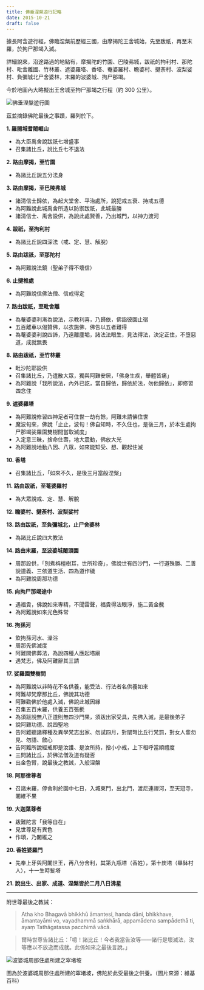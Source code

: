 ```yaml
---
title: 佛垂涅槃遊行記略
date: 2015-10-21
draft: false
---
```


據長阿含遊行經，佛臨涅槃前歷經三國，由摩揭陀王舍城始，先至跋祇，再至末羅，於拘尸那竭入滅。

詳細說來，沿途路過的地點有，摩揭陀的竹園、巴陵弗城，跋祇的拘利村、那陀村、毗舍離國、竹林叢、遮婆羅塔、香塔、菴婆羅村、瞻婆村、揵荼村、波梨娑村、負彌城北尸舍婆林，末羅的波婆城、拘尸那竭。

今於地圖內大略擬出王舍城至拘尸那竭之行程（約 300 公里）。

<img src="../images/road-to-nibbana.jpg" class="img-fluid mx-auto d-block border p-1" alt="佛垂涅槃遊行圖">

茲並摘錄佛陀最後之事蹟，羅列於下。

__1. 羅閱城耆闍崛山__

- 為大臣禹舍說跋祇七增盛事
- 召集諸比丘，說比丘七不退法

__2. 路由摩揭，至竹園__

- 為諸比丘說五分法身

__3. 路由摩揭，至巴陵弗城__

- 諸清信士歸依，為起大堂舍、平治處所，說犯戒五衰、持戒五德
- 為阿難說此城禹舍所造以防禦跋祇，此城最勝
- 諸清信士、禹舍設供，為說此處賢善，乃出城門，以神力渡河

__4. 跋祇，至拘利村__

- 為諸比丘說四深法（戒、定、慧、解脫）

__5. 路由跋祇，至那陀村__

- 為阿難說法鏡（聖弟子得不壞信）

__6. 止揵椎處__

- 為阿難說信佛法僧、信戒得定

__7. 路由跋祇，至毗舍離__

- 為菴婆婆利漸為說法，示教利喜，乃歸依，佛詣彼園止宿
- 五百離車以偈贊佛，以衣施佛，佛告以五者難得
- 為菴婆婆利說四諦，乃遠離塵垢，諸法法眼生，見法得法，決定正住，不墮惡道，成就無畏

__8. 路由跋祇，至竹林叢__

- 毗沙陀耶設供
- 召集諸比丘，乃遣散大眾，獨與阿難安居，「佛身生疾，舉體皆痛」
- 為阿難說「我所說法，內外已訖，當自歸依，歸依於法，勿他歸依」，即修習四念住

__9. 遮婆羅塔__

- 為阿難說修習四神足者可住世一劫有餘，阿難未請佛住世
- 魔波旬來，佛說「止止，波旬！佛自知時，不久住也，是後三月，於本生處拘尸那竭娑羅園雙樹間當取滅度」
- 入定意三昧，捨命住壽，地大震動，佛放大光
- 為阿難說地動八因、八眾，如來能知受、想、觀起住滅

__10. 香塔__

- 召集諸比丘，「如來不久，是後三月當般涅槃」

__11. 路由跋祇，至菴婆羅村__

- 為大眾說戒、定、慧、解脫

__12. 瞻婆村、揵荼村、波梨娑村__

__13. 路由跋祇，至負彌城北，止尸舍婆林__

- 為諸比丘說四大教法

__14. 路由末羅，至波婆城闍頭園__

- 周那設供，「別煮栴檀樹耳，世所珍奇」，佛說世有四沙門，一行道殊勝、二善說道義、三依道生活、四為道作穢
- 為阿難說周那功德

__15. 向拘尸那竭途中__

- 遇福貴，佛說如來專精，不聞雷聲，福貴得法眼淨，施二黃金㲲
- 為阿難說如來光色殊常

__16. 拘孫河__

- 飲拘孫河水、澡浴
- 周那先佛滅度
- 阿難問佛葬法，為說四種人應起塔廟
- 遇梵志，佛及阿難辭其三請

__17. 娑羅園雙樹間__

- 為阿難說以非時花不名供養，能受法、行法者名供養如來
- 阿難却梵摩那比丘，佛說其功德
- 阿難勸佛於他處入滅，佛說此城因緣
- 召集五百末羅，供養五百張㲲
- 為須跋說無八正道則無四沙門果，須跋出家受具，先佛入滅，是最後弟子
- 說阿難功德、說四聖地
- 告阿難聽諸釋種及異學梵志出家、勿試四月，對闡弩比丘行梵罰，對女人輩勿見、勿語、斂心
- 告阿難所說經戒即是汝護、是汝所持，捨小小戒，上下相呼當順禮度
- 三問諸比丘，於佛法僧及道有疑否
- 出金色臂，說最後之教誡，入般涅槃

__18. 阿那律尊者__

- 召諸末羅，停舍利於園中七日，入城東門，出北門，渡尼連禪河，至天冠寺，闍維不果

__19. 大迦葉尊者__

- 跋難陀言「我等自在」
- 見世尊足有異色
- 作頌，乃闍維之

__20. 香姓婆羅門__

- 先奉上牙與阿闍世王，再八分舍利，其第九瓶塔（香姓），第十炭塔（畢鉢村人），十一生時髮塔

__21. 說出生、出家、成道、涅槃皆於二月八日沸星__

---

附世尊最後之教誡：

> Atha kho Bhagavā bhikkhū āmantesi, handa dāni, bhikkhave, āmantayāmi vo, vayadhammā saṅkhārā, appamādena sampādethā ti, ayaṃ Tathāgatassa pacchimā vācā.

> 爾時世尊告諸比丘：「噫！諸比丘！今者我當告汝等——諸行是壞滅法，汝等應以不放逸而成就。此係如來之最後言說。」

<img src="../images/pava-stupa.jpg" class="img-fluid mx-auto d-block border p-1" alt="波婆城周那住處所建之窣堵坡">

圖為於波婆城周那住處所建的窣堵坡，佛陀於此受最後之供養。（圖片來源：維基百科）